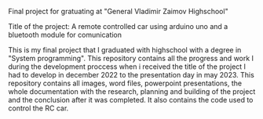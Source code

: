Final project for gratuating at "General Vladimir Zaimov Highschool"

Title of the project: A remote controlled car using arduino uno and a bluetooth module for comunication

This is my final project that I graduated with highschool with a degree in "System programming". 
This repository contains all the progress and work I during the development proccess when i received
the title of the project I had to develop in december 2022 to the presentation day in may 2023. 
This repository contains all images, word files, powerpoint presentations, the whole documentation
with the research, planning and building of the project and the conclusion after it was completed.
It also contains the code used to control the RC car.

